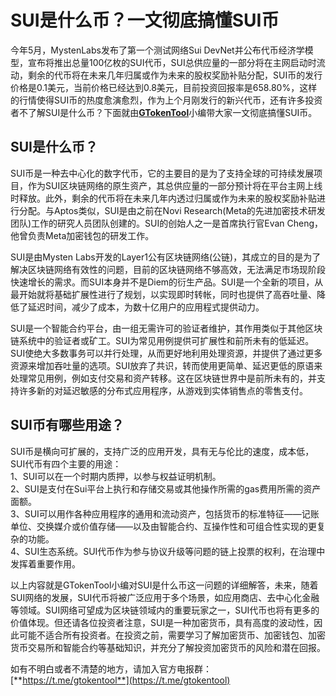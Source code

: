 # SUI是什么币？一文彻底搞懂SUI币

今年5月，MystenLabs发布了第一个测试网络Sui DevNet并公布代币经济学模型，宣布将推出总量100亿枚的SUI代币，SUI总供应量的一部分将在主网启动时流动，剩余的代币将在未来几年归属或作为未来的股权奖励补贴分配，SUI币的发行价格是0.1美元，当前价格已经达到0.8美元，目前投资回报率是658.80%，这样的行情使得SUI币的热度愈演愈烈，作为上个月刚发行的新兴代币，还有许多投资者不了解SUI是什么币？下面就由[**GTokenTool**](https://docs.gtokentool.com)小编带大家一文彻底搞懂SUI币。

## SUI是什么币？

SUI币是一种去中心化的数字代币，它的主要目的是为了支持全球的可持续发展项目，作为SUI区块链网络的原生资产，其总供应量的一部分预计将在平台主网上线时释放。此外，剩余的代币将在未来几年内透过归属或作为未来的股权奖励补贴进行分配。与Aptos类似，SUI是由之前在Novi Research(Meta的先进加密技术研发团队)工作的研究人员团队创建的。SUI的创始人之一是首席执行官Evan Cheng，他曾负责Meta加密钱包的研发工作。

SUI是由Mysten Labs开发的Layer1公有区块链网络(公链)，其成立的目的是为了解决区块链网络有效性的问题，目前的区块链网络不够高效，无法满足市场现阶段快速增长的需求。而SUI本身并不是Diem的衍生产品。SUI是一个全新的项目，从最开始就将基础扩展性进行了规划，以实现即时转帐，同时也提供了高吞吐量、降低了延迟时间，减少了成本，为数十亿用户的应用程式提供动力。

SUI是一个智能合约平台，由一组无需许可的验证者维护，其作用类似于其他区块链系统中的验证者或矿工。SUI为常见用例提供可扩展性和前所未有的低延迟。SUI使绝大多数事务可以并行处理，从而更好地利用处理资源，并提供了通过更多资源来增加吞吐量的选项。SUI放弃了共识，转而使用更简单、延迟更低的原语来处理常见用例，例如支付交易和资产转移。这在区块链世界中是前所未有的，并支持许多新的对延迟敏感的分布式应用程序，从游戏到实体销售点的零售支付。

## SUI币有哪些用途？

SUI币是横向可扩展的，支持广泛的应用开发，具有无与伦比的速度，成本低，SUI代币有四个主要的用途：\
1、SUI可以在一个时期内质押，以参与权益证明机制。\
2、SUI是支付在Sui平台上执行和存储交易或其他操作所需的gas费用所需的资产面额。\
3、SUI可以用作各种应用程序的通用和流动资产，包括货币的标准特征——记账单位、交换媒介或价值存储——以及由智能合约、互操作性和可组合性实现的更复杂的功能。\
4、SUI生态系统。SUI代币作为参与协议升级等问题的链上投票的权利，在治理中发挥着重要作用。

以上内容就是GTokenTool小编对SUI是什么币这一问题的详细解答，未来，随着SUI网络的发展，SUI代币将被广泛应用于多个场景，如应用商店、去中心化金融等领域。SUI网络可望成为区块链领域内的重要玩家之一，SUI代币也将有更多的价值体现。但还请各位投资者注意，SUI是一种加密货币，具有高度的波动性，因此可能不适合所有投资者。在投资之前，需要学习了解加密货币、加密钱包、加密货币交易所和智能合约等基础知识，并充分了解投资加密货币的风险和潜在回报。

如有不明白或者不清楚的地方，请加入官方电报群：[**https://t.me/gtokentool**](https://t.me/gtokentool)
